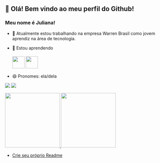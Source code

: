 ## 👋 Olá! Bem vindo ao meu perfil do Github!
### Meu nome é Juliana!

- 🔭 Atualmente estou trabalhando na empresa Warren Brasil como jovem aprendiz na área de tecnologia.
- 🌱 Estou aprendendo

  <img src="https://cdn.jsdelivr.net/gh/devicons/devicon/icons/nodejs/nodejs-original.svg" style="height: 40px; width: 40px; margin-top: 5px;"/>  <img    src="https://cdn.jsdelivr.net/gh/devicons/devicon/icons/vuejs/vuejs-original-wordmark.svg" style="height: 40px; width: 40px; margin-top: 5px;" />
                                                                                                
 - 😄 Pronomes: ela/dela

<a href="[https://www.linkedin.com/in/julianahkolmar/](https://www.linkedin.com/in/julianahkolmar/)" target="_blank"><img src="https://img.shields.io/badge/-LinkedIn-%230077B5?style=for-the-badge&logo=linkedin&logoColor=white" target="_blank"></a> 
<a href="mailto:julianakolmar@gmail.com"><img src="https://img.shields.io/badge/Gmail-D14836?style=for-the-badge&logo=gmail&logoColor=white" target="_blank"></a>

<div>
<a href="https://github.com/julianahkolmar">
<img height="180em" src="https://github-readme-stats.vercel.app/api/top-langs/?username=julianahkolmar&layout=compact&langs_count=7&theme=dracula"/>
<img height="180em" src="https://github-readme-stats.vercel.app/api?username=julianahkolmar&show_icons=true&theme=dracula&include_all_commits=true&count_private=true"/>
</div>
  
- Crie seu próprio Readme
  
